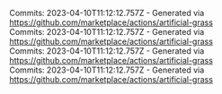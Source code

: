 Commits: 2023-04-10T11:12:12.757Z - Generated via https://github.com/marketplace/actions/artificial-grass
<br>
Commits: 2023-04-10T11:12:12.757Z - Generated via https://github.com/marketplace/actions/artificial-grass
<br>
Commits: 2023-04-10T11:12:12.757Z - Generated via https://github.com/marketplace/actions/artificial-grass
<br>
Commits: 2023-04-10T11:12:12.757Z - Generated via https://github.com/marketplace/actions/artificial-grass
<br>
